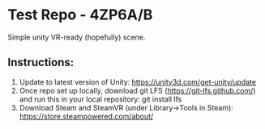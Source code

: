 # Test Repo - 4ZP6A/B
Simple unity VR-ready (hopefully) scene. 

## Instructions:

1. Update to latest version of Unity:  https://unity3d.com/get-unity/update
2. Once repo set up locally, download git LFS (https://git-lfs.github.com/) and run this in your local repository:  git install lfs
3. Download Steam and SteamVR (under Library->Tools in Steam):  https://store.steampowered.com/about/
